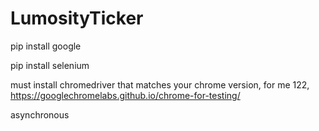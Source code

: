 # LumosityTicker

pip install google

pip install selenium

must install chromedriver that matches your chrome version, for me 122, https://googlechromelabs.github.io/chrome-for-testing/


asynchronous